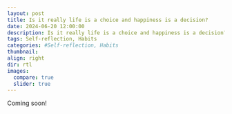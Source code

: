 ```yaml
---
layout: post
title: Is it really life is a choice and happiness is a decision?
date: 2024-06-20 12:00:00
description: Is it really life is a choice and happiness is a decision?
tags: Self-reflection, Habits
categories: #Self-reflection, Habits
thumbnail:
align: right
dir: rtl
images:
  compare: true
  slider: true
---
```


Coming soon!
